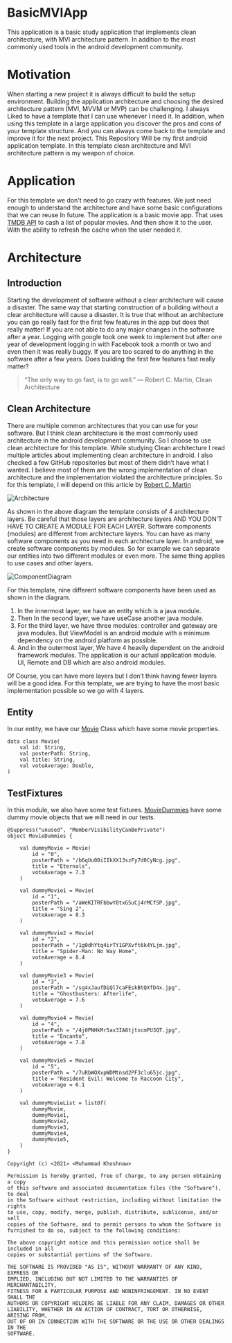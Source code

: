 # BasicMVIApp

This application is a basic study application that implements clean architecture, with MVI
architecture pattern. In addition to the most commonly used tools in the android development
community.

# Motivation

When starting a new project it is always difficult to build the setup environment. Building the
application architecture and choosing the desired architecture pattern (MVI, MVVM or MVP) can be
challenging. I always Liked to have a template that I can use whenever I need it. In addition, when
using this template in a large application you discover the pros and cons of your template
structure. And you can always come back to the template and improve it for the next project. This
Repository Will be my first android application template. In this template clean architecture and
MVI architecture pattern is my weapon of choice.

# Application

For this template we don't need to go crazy with features. We just need enough to understand the
architecture and have some basic configurations that we can reuse In future. The application is a
basic movie app. That uses [TMDB API](https://www.themoviedb.org/documentation/api) to cash a list
of popular movies. And then show it to the user. With the ability to refresh the cache when the user
needed it.

# Architecture

## Introduction

Starting the development of software without a clear architecture will cause a disaster. The same
way that starting construction of a building without a clear architecture will cause a disaster. It
is true that without an architecture you can go really fast for the first few features in the app
but does that really matter!
If you are not able to do any major changes in the software after a year. Logging with google took
one week to implement but after one year of development logging in with Facebook took a month or two
and even then it was really buggy. If you are too scared to do anything in the software after a few
years. Does building the first few features fast really matter?

> “The only way to go fast, is to go well.”
> ― Robert C. Martin, Clean Architecture

## Clean Architecture

There are multiple common architectures that you can use for your software. But I think clean
architecture is the most commonly used architecture in the android development community. So I
choose to use clean architecture for this template. While studying Clean architecture I read
multiple articles about implementing clean architecture in android. I also checked a few GitHub
repositories but most of them didn’t have what I wanted. I believe most of them are the wrong
implementation of clean architecture and the implementation violated the architecture principles. So
for this template, I will depend on this article
by [Robert C. Martin](https://blog.cleancoder.com/uncle-bob/2012/08/13/the-clean-architecture.html)

![Architecture](.github/res/Architecture.svg)

As shown in the above diagram the template consists of 4 architecture layers. Be careful that those
layers are architecture layers AND YOU DON’T HAVE TO CREATE A MODULE FOR EACH LAYER. Software
components (modules) are different from architecture layers. You can have as many software
components as you need in each architecture layer. In android, we create software components by
modules. So for example we can separate our entities into two different modules or even more. The
same thing applies to use cases and other layers.

![ComponentDiagram](.github/res/ComponentDiagram.svg)

For this template, nine different software components have been used as shown in the diagram.

1. In the innermost layer, we have an entity which is a java module.
2. Then In the second layer, we have useCase another java module.
3. For the third layer, we have three modules: controller and gateway are java modules. But
   ViewModel is an android module with a minimum dependency on the android platform as possible.
4. And in the outermost layer, We have 4 heavily dependent on the android framework modules. The
   application is our actual application module. UI, Remote and DB which are also android modules.

Of Course, you can have more layers but I don’t think having fewer layers will be a good idea. For
this template, we are trying to have the most basic implementation possible so we go with 4 layers.

## Entity

In our entity, we have our [Movie](entity/src/main/java/com/khoshnaw/entity/Movie.kt) Class which
have some movie properties.

```
data class Movie(  
	val id: String,
	val posterPath: String,
	val title: String,
	val voteAverage: Double,  
)
```

## TestFixtures

In this module, we also have some test
fixtures. [MovieDummies](entity/src/testFixtures/java/com/khoshnaw/entity/MovieDummies.kt) have some
dummy movie objects that we will need in our tests.

```
@Suppress("unused", "MemberVisibilityCanBePrivate")
object MovieDummies {

    val dummyMovie = Movie(
        id = "0",
        posterPath = "/b6qUu00iIIkXX13szFy7d0CyNcg.jpg",
        title = "Eternals",
        voteAverage = 7.3
    )

    val dummyMovie1 = Movie(
        id = "1",
        posterPath = "/aWeKITRFbbwY8txG5uCj4rMCfSP.jpg",
        title = "Sing 2",
        voteAverage = 8.3
    )

    val dummyMovie2 = Movie(
        id = "2",
        posterPath = "/1g0dhYtq4irTY1GPXvft6k4YLjm.jpg",
        title = "Spider-Man: No Way Home",
        voteAverage = 8.4
    )

    val dummyMovie3 = Movie(
        id = "3",
        posterPath = "/sg4xJaufDiQl7caFEskBtQXfD4x.jpg",
        title = "Ghostbusters: Afterlife",
        voteAverage = 7.6
    )

    val dummyMovie4 = Movie(
        id = "4",
        posterPath = "/4j0PNHkMr5ax3IA8tjtxcmPU3QT.jpg",
        title = "Encanto",
        voteAverage = 7.8
    )

    val dummyMovie5 = Movie(
        id = "5",
        posterPath = "/7uRbWOXxpWDMtnsd2PF3clu65jc.jpg",
        title = "Resident Evil: Welcome to Raccoon City",
        voteAverage = 6.1
    )

    val dummyMovieList = listOf(
        dummyMovie,
        dummyMovie1,
        dummyMovie2,
        dummyMovie3,
        dummyMovie4,
        dummyMovie5,
    )
}
```

```
Copyright (c) <2021> <Muhammad Khoshnaw>

Permission is hereby granted, free of charge, to any person obtaining a copy
of this software and associated documentation files (the "Software"), to deal
in the Software without restriction, including without limitation the rights
to use, copy, modify, merge, publish, distribute, sublicense, and/or sell
copies of the Software, and to permit persons to whom the Software is
furnished to do so, subject to the following conditions:

The above copyright notice and this permission notice shall be included in all
copies or substantial portions of the Software.

THE SOFTWARE IS PROVIDED "AS IS", WITHOUT WARRANTY OF ANY KIND, EXPRESS OR
IMPLIED, INCLUDING BUT NOT LIMITED TO THE WARRANTIES OF MERCHANTABILITY,
FITNESS FOR A PARTICULAR PURPOSE AND NONINFRINGEMENT. IN NO EVENT SHALL THE
AUTHORS OR COPYRIGHT HOLDERS BE LIABLE FOR ANY CLAIM, DAMAGES OR OTHER
LIABILITY, WHETHER IN AN ACTION OF CONTRACT, TORT OR OTHERWISE, ARISING FROM,
OUT OF OR IN CONNECTION WITH THE SOFTWARE OR THE USE OR OTHER DEALINGS IN THE
SOFTWARE.
```
